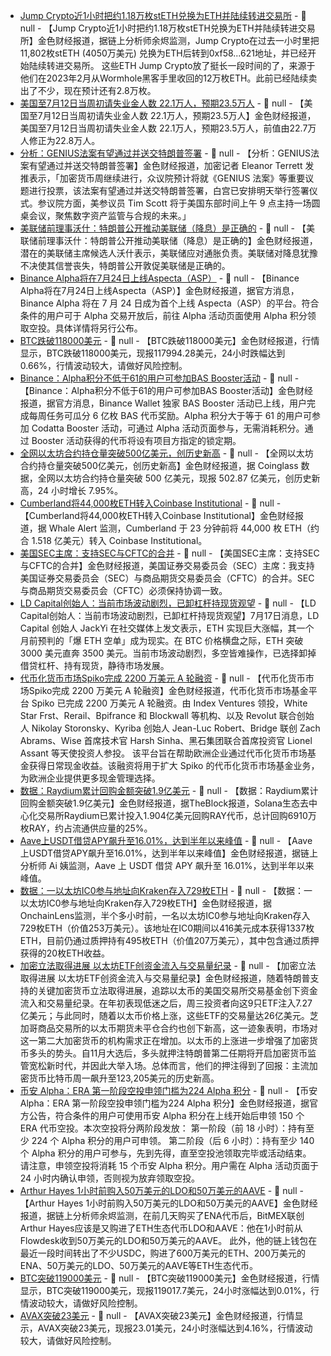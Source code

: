 - [Jump Crypto近1小时把约1.18万枚stETH兑换为ETH并陆续转进交易所](https://x.com/EmberCN/status/1945823026135867880) - 📰 null - 【Jump Crypto近1小时把约1.18万枚stETH兑换为ETH并陆续转进交易所】金色财经报道，据链上分析师余烬监测，Jump Crypto在过去一小时里把11,802枚stETH (4050万美元) 兑换为ETH后转到0xf58...621地址，并已经开始陆续转进交易所。 
这些ETH Jump Crypto放了挺长一段时间的了，来源于他们在2023年2月从Wormhole黑客手里收回的12万枚ETH。此前已经陆续卖出了不少，现在预计还有2.8万枚。
- [美国至7月12日当周初请失业金人数 22.1万人，预期23.5万人]() - 📰 null - 【美国至7月12日当周初请失业金人数 22.1万人，预期23.5万人】金色财经报道，美国至7月12日当周初请失业金人数 22.1万人，预期23.5万人，前值由22.7万人修正为22.8万人。
- [分析：GENIUS法案有望通过并送交特朗普签署](https://x.com/EleanorTerrett/status/1945819552383746505) - 📰 null - 【分析：GENIUS法案有望通过并送交特朗普签署】金色财经报道，加密记者 Eleanor Terrett 发推表示，「加密货币周继续进行，众议院预计将就《GENIUS 法案》等重要议题进行投票，该法案有望通过并送交特朗普签署，白宫已安排明天举行签署仪式。参议院方面，美参议员 Tim Scott 将于美国东部时间上午 9 点主持一场圆桌会议，聚焦数字资产监管与合规的未来。」
- [美联储前理事沃什：特朗普公开推动美联储（降息）是正确的]() - 📰 null - 【美联储前理事沃什：特朗普公开推动美联储（降息）是正确的】金色财经报道，潜在的美联储主席候选人沃什表示，美联储应对通胀负责。美联储对降息犹豫不决使其信誉丧失，特朗普公开敦促美联储是正确的。
- [Binance Alpha将在7月24日上线Aspecta（ASP）]() - 📰 null - 【Binance Alpha将在7月24日上线Aspecta（ASP）】金色财经报道，据官方消息，Binance Alpha 将在 7 月 24 日成为首个上线 Aspecta（ASP）的平台。符合条件的用户可于 Alpha 交易开放后，前往 Alpha 活动页面使用 Alpha 积分领取空投。具体详情将另行公布。
- [BTC跌破118000美元]() - 📰 null - 【BTC跌破118000美元】金色财经报道，行情显示，BTC跌破118000美元，现报117994.28美元，24小时跌幅达到0.66%，行情波动较大，请做好风险控制。
- [Binance：Alpha积分不低于61的用户可参加BAS Booster活动]() - 📰 null - 【Binance：Alpha积分不低于61的用户可参加BAS Booster活动】金色财经报道，据官方消息，Binance Wallet 独家 BAS Booster 活动已上线，用户完成每周任务可瓜分 6 亿枚 BAS 代币奖励。Alpha 积分大于等于 61 的用户可参加 Codatta Booster 活动，可通过 Alpha 活动页面参与，无需消耗积分。通过 Booster 活动获得的代币将设有项目方指定的锁定期。
- [全网以太坊合约持仓量突破500亿美元，创历史新高]() - 📰 null - 【全网以太坊合约持仓量突破500亿美元，创历史新高】金色财经报道，据 Coinglass 数据，全网以太坊合约持仓量突破 500 亿美元，现报 502.87 亿美元，创历史新高，24 小时增长 7.95%。
- [Cumberland将44,000枚ETH转入Coinbase Institutional](https://x.com/whale_alert/status/1945802634041913361) - 📰 null - 【Cumberland将44,000枚ETH转入Coinbase Institutional】金色财经报道，据 Whale Alert 监测，Cumberland 于 23 分钟前将 44,000 枚 ETH（约合 1.518 亿美元）转入 Coinbase Institutional。
- [美国SEC主席：支持SEC与CFTC的合并]() - 📰 null - 【美国SEC主席：支持SEC与CFTC的合并】金色财经报道，美国证券交易委员会（SEC）主席：我支持美国证券交易委员会（SEC）与商品期货交易委员会（CFTC）的合并。SEC与商品期货交易委员会（CFTC）必须保持协调一致。
- [LD Capital创始人：当前市场波动剧烈，已卸杠杆持现货观望](https://x.com/Jackyi_ld/status/1945775709726908864) - 📰 null - 【LD Capital创始人：当前市场波动剧烈，已卸杠杆持现货观望】7月17日消息，LD Capital 创始人 JackYi 在社交媒体上发文表示，ETH 实现巨大涨幅，其一个月前预判的「爆 ETH 空单」成为现实。在 BTC 价格横盘之际，ETH 突破 3000 美元直奔 3500 美元。当前市场波动剧烈，多空皆难操作，已选择卸掉借贷杠杆、持有现货，静待市场发展。
- [代币化货币市场Spiko完成 2200 万美元 A 轮融资](https://www.theblock.co/post/363096/spiko-raise) - 📰 null - 【代币化货币市场Spiko完成 2200 万美元 A 轮融资】金色财经报道，代币化货币市场基金平台 Spiko 已完成 2200 万美元 A 轮融资。由 Index Ventures 领投，White Star Frst、Rerail、Bpifrance 和 Blockwall 等机构、以及 Revolut 联合创始人 Nikolay Storonsky、Kyriba 创始人 Jean-Luc Robert、Bridge 联创 Zach Abrams、Wise 首席技术官 Harsh Sinha、黑石集团联合首席投资官 Lionel Assant 等天使投资人参投。 
该平台旨在帮助欧洲企业通过代币化货币市场基金获得日常现金收益。该融资将用于扩大 Spiko 的代币化货币市场基金业务，为欧洲企业提供更多现金管理选择。
- [数据：Raydium累计回购金额突破1.9亿美元]() - 📰 null - 【数据：Raydium累计回购金额突破1.9亿美元】金色财经报道，据TheBlock报道，Solana生态去中心化交易所Raydium已累计投入1.904亿美元回购RAY代币，总计回购6910万枚RAY，约占流通供应量的25%。
- [Aave上USDT借贷APY飙升至16.01%，达到半年以来峰值](https://x.com/ai_9684xtpa/status/1945786446708916465) - 📰 null - 【Aave上USDT借贷APY飙升至16.01%，达到半年以来峰值】金色财经报道，据链上分析师 Ai 姨监测，Aave 上 USDT 借贷 APY 飙升至 16.01%，达到半年以来峰值。
- [数据：一以太坊IC0参与地址向Kraken存入729枚ETH]() - 📰 null - 【数据：一以太坊IC0参与地址向Kraken存入729枚ETH】金色财经报道，据OnchainLens监测，半个多小时前，一名以太坊IC0参与地址向Kraken存入729枚ETH（价值253万美元）。该地址在IC0期间以416美元成本获得1337枚ETH，目前仍通过质押持有495枚ETH（价值207万美元），其中包含通过质押获得的20枚ETH收益。
- [加密立法取得进展 以太坊ETF创资金流入与交易量纪录]() - 📰 null - 【加密立法取得进展 以太坊ETF创资金流入与交易量纪录】金色财经报道，随着特朗普支持的关键加密货币立法取得进展，追踪以太币的美国交易所交易基金创下资金流入和交易量纪录。在年初表现低迷之后，周三投资者向这9只ETF注入7.27亿美元；与此同时，随着以太币价格上涨，这些ETF的交易量达26亿美元。芝加哥商品交易所的以太币期货未平仓合约也创下新高，这一迹象表明，市场对这一第二大加密货币的机构需求正在增加。以太币的上涨进一步增强了加密货币多头的势头。自11月大选后，多头就押注特朗普第二任期将开启加密货币监管宽松新时代，并因此大举入场。总体而言，他们的押注得到了回报：主流加密货币比特币周一飙升至123,205美元的历史新高。
- [币安 Alpha：ERA 第一阶段空投申领门槛为224 Alpha 积分]() - 📰 null - 【币安 Alpha：ERA 第一阶段空投申领门槛为224 Alpha 积分】金色财经报道，据官方公告，符合条件的用户可使用币安 Alpha 积分在上线开始后申领 150 个 ERA 代币空投。本次空投将分两阶段发放： 
第一阶段（前 18 小时）：持有至少 224 个 Alpha 积分的用户可申领。 
第二阶段（后 6 小时）：持有至少 140 个 Alpha 积分的用户可参与，先到先得，直至空投池领取完毕或活动结束。 
请注意，申领空投将消耗 15 个币安 Alpha 积分。用户需在 Alpha 活动页面于 24 小时内确认申领，否则视为放弃领取空投。
- [Arthur Hayes 1小时前购入50万美元的LDO和50万美元的AAVE](https://x.com/EmberCN/status/1945777336307294358) - 📰 null - 【Arthur Hayes 1小时前购入50万美元的LDO和50万美元的AAVE】金色财经报道，据链上分析师余烬监测，在前几天购买了ENA代币后，BitMEX联创Arthur Hayes应该是又购进了ETH生态代币LDO和AAVE：他在1小时前从Flowdesk收到50万美元的LDO和50万美元的AAVE。 
此外，他的链上钱包在最近一段时间转出了不少USDC，购进了600万美元的ETH、200万美元的ENA、50万美元的LDO、50万美元的AAVE等ETH生态代币。
- [BTC突破119000美元]() - 📰 null - 【BTC突破119000美元】金色财经报道，行情显示，BTC突破119000美元，现报119017.7美元，24小时涨幅达到0.01%，行情波动较大，请做好风险控制。
- [AVAX突破23美元]() - 📰 null - 【AVAX突破23美元】金色财经报道，行情显示，AVAX突破23美元，现报23.01美元，24小时涨幅达到4.16%，行情波动较大，请做好风险控制。
